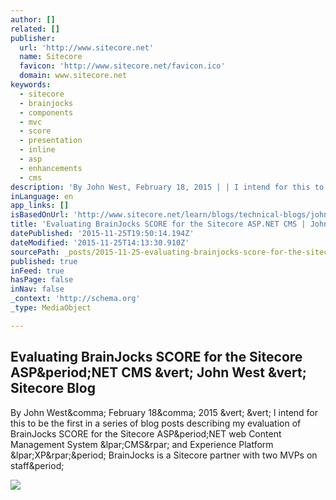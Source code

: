 ```yaml
---
author: []
related: []
publisher:
  url: 'http://www.sitecore.net'
  name: Sitecore
  favicon: 'http://www.sitecore.net/favicon.ico'
  domain: www.sitecore.net
keywords:
  - sitecore
  - brainjocks
  - components
  - mvc
  - score
  - presentation
  - inline
  - asp
  - enhancements
  - cms
description: 'By John West, February 18, 2015 | | I intend for this to be the first in a series of blog posts describing my evaluation of BrainJocks SCORE for the Sitecore ASP.NET web Content Management System (CMS) and Experience Platform (XP). BrainJocks is a Sitecore partner with two MVPs on staff.'
inLanguage: en
app_links: []
isBasedOnUrl: 'http://www.sitecore.net/learn/blogs/technical-blogs/john-west-sitecore-blog/posts/2015/02/evaluating-brainjocks-score-for-the-sitecore-aspnet-cms.aspx'
title: 'Evaluating BrainJocks SCORE for the Sitecore ASP.NET CMS | John West | Sitecore Blog'
datePublished: '2015-11-25T19:50:14.194Z'
dateModified: '2015-11-25T14:13:30.910Z'
sourcePath: _posts/2015-11-25-evaluating-brainjocks-score-for-the-sitecore-aspnet-cms-or-j.md
published: true
inFeed: true
hasPage: false
inNav: false
_context: 'http://schema.org'
_type: MediaObject

---
```

<article style=""><h1>Evaluating BrainJocks SCORE for the Sitecore ASP&amp;period;NET CMS &amp;vert; John West &amp;vert; Sitecore Blog</h1><p>By John West&amp;comma; February 18&amp;comma; 2015 &amp;vert; &amp;vert; I intend for this to be the first in a series of blog posts describing my evaluation of BrainJocks SCORE for the Sitecore ASP&amp;period;NET web Content Management System &amp;lpar;CMS&amp;rpar; and Experience Platform &amp;lpar;XP&amp;rpar;&amp;period; BrainJocks is a Sitecore partner with two MVPs on staff&amp;period;</p><img src="http://dijaxps1e29ue.cloudfront.net/~/media/Community/Author%20Profiles/John%20West.ashx?ts=111210080949292&amp;h=108&amp;la=en&amp;w=108" /></article>